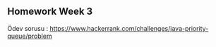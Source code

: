 ## Homework Week 3

Ödev sorusu :
https://www.hackerrank.com/challenges/java-priority-queue/problem
